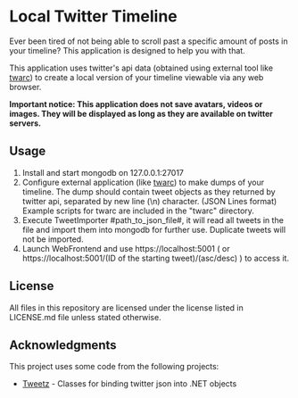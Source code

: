 # Local Twitter Timeline
Ever been tired of not being able to scroll past a specific amount of posts in your timeline? This application is designed to help you with that.

This application uses twitter's api data (obtained using external tool like [twarc](https://github.com/DocNow/twarc)) to create a local version of your timeline viewable via any web browser.

**Important notice: This application does not save avatars, videos or images. They will be displayed as long as they are available on twitter servers.**

## Usage
1) Install and start mongodb on 127.0.0.1:27017
2) Configure external application (like [twarc](https://github.com/DocNow/twarc)) to make dumps of your timeline. The dump should contain tweet objects as they returned by twitter api, separated by new line (\n) character. (JSON Lines format) Example scripts for twarc are included in the "twarc" directory.
3) Execute TweetImporter #path_to_json_file#, it will read all tweets in the file and import them into mongodb for further use. Duplicate tweets will not be imported.
4) Launch WebFrontend and use https://localhost:5001 ( or https://localhost:5001/(ID of the starting tweet)/(asc/desc) ) to access it.

## License
All files in this repository are licensed under the license listed in LICENSE.md file unless stated otherwise.

## Acknowledgments
This project uses some code from the following projects:
* [Tweetz](https://github.com/mike-ward/tweetz) - Classes for binding twitter json into .NET objects